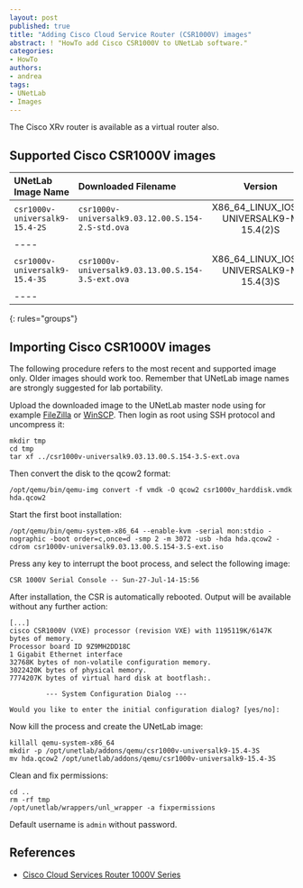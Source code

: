 ```yaml
---
layout: post
published: true
title: "Adding Cisco Cloud Service Router (CSR1000V) images"
abstract: ! "HowTo add Cisco CSR1000V to UNetLab software."
categories:
- HowTo
authors:
- andrea
tags:
- UNetLab
- Images
---
```


The Cisco XRv router is available as a virtual router also.

## Supported Cisco CSR1000V images

| UNetLab Image Name | Downloaded Filename | Version | vCPUs | vRAM |
|:--|:--|:-:|:-:|:-:|
| `csr1000v-universalk9-15.4-2S` | `csr1000v-universalk9.03.12.00.S.154-2.S-std.ova` | X86_64_LINUX_IOSD-UNIVERSALK9-M 15.4(2)S | 1 | 2560 |
|----
| `csr1000v-universalk9-15.4-3S` | `csr1000v-universalk9.03.13.00.S.154-3.S-ext.ova` | X86_64_LINUX_IOSD-UNIVERSALK9-M 15.4(3)S | 1 | 2560 |
|----
{: rules="groups"}

## Importing Cisco CSR1000V images

The following procedure refers to the most recent and supported image only. Older images should work too. Remember that UNetLab image names are strongly suggested for lab portability.

Upload the downloaded image to the UNetLab master node using for example [FileZilla](https://filezilla-project.org/ "FileZilla") or [WinSCP](http://winscp.net/ "WinSCP"). Then login as root using SSH protocol and uncompress it:

~~~
mkdir tmp
cd tmp
tar xf ../csr1000v-universalk9.03.13.00.S.154-3.S-ext.ova
~~~

Then convert the disk to the qcow2 format:

~~~
/opt/qemu/bin/qemu-img convert -f vmdk -O qcow2 csr1000v_harddisk.vmdk hda.qcow2
~~~

Start the first boot installation:

~~~
/opt/qemu/bin/qemu-system-x86_64 --enable-kvm -serial mon:stdio -nographic -boot order=c,once=d -smp 2 -m 3072 -usb -hda hda.qcow2 -cdrom csr1000v-universalk9.03.13.00.S.154-3.S-ext.iso
~~~

Press any key to interrupt the boot process, and select the following image:

~~~
CSR 1000V Serial Console -- Sun-27-Jul-14-15:56
~~~

After installation, the CSR is automatically rebooted. Output will be available without any further action:

~~~
[...]
cisco CSR1000V (VXE) processor (revision VXE) with 1195119K/6147K bytes of memory.
Processor board ID 9Z9MH2DD18C
1 Gigabit Ethernet interface
32768K bytes of non-volatile configuration memory.
3022420K bytes of physical memory.
7774207K bytes of virtual hard disk at bootflash:.

         --- System Configuration Dialog ---

Would you like to enter the initial configuration dialog? [yes/no]:
~~~

Now kill the process and create the UNetLab image:

~~~
killall qemu-system-x86_64
mkdir -p /opt/unetlab/addons/qemu/csr1000v-universalk9-15.4-3S
mv hda.qcow2 /opt/unetlab/addons/qemu/csr1000v-universalk9-15.4-3S
~~~

Clean and fix permissions:

~~~
cd ..
rm -rf tmp
/opt/unetlab/wrappers/unl_wrapper -a fixpermissions
~~~

Default username is `admin` without password.

## References

* [Cisco Cloud Services Router 1000V Series](http://www.cisco.com/c/en/us/products/routers/cloud-services-router-1000v-series/index.html "Cisco Cloud Services Router 1000V Series")
